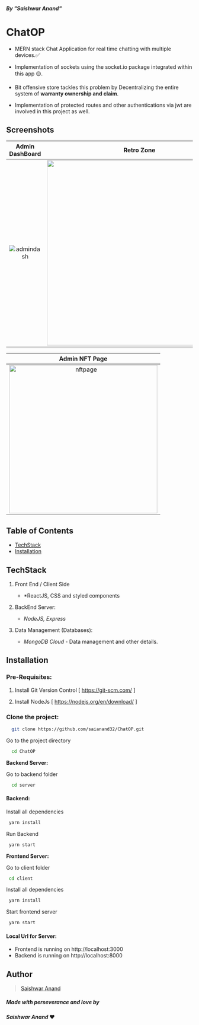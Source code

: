 ##### By "*Saishwar Anand*"

#  ChatOP

* MERN stack Chat Application for real time chatting with multiple devices.✅

* Implementation of sockets using the socket.io package integrated within this app 🟡.

* Bit offensive store tackles this problem by Decentralizing the entire system of **warranty ownership and claim**.

* Implementation of protected routes and other authentications via jwt are involved in this project as well.


## Screenshots 


|      Admin DashBoard        |   Retro Zone   |
| :--------------------: | :---------------------: |
| <img src="https://i.postimg.cc/L502KqPw/1111.png" alt="admindash" border="0" > | <img src="https://i.postimg.cc/q7LfHhVw/3333.png" border="0" width=500> |

|     Admin NFT Page       
| :--------------------: | 
| <img src="https://i.postimg.cc/zfqM7zbg/2222.png" alt="nftpage" border="0" width=400> | 


## Table of Contents
  - [TechStack](#techstack)
  - [Installation](#installation)


## TechStack

1. Front End / Client Side
    - *ReactJS, CSS and styled components

2. BackEnd Server:
   - *NodeJS, Express*

3. Data Management (Databases): 
    - *MongoDB Cloud* - Data management and other details. 
    
    
## Installation


### Pre-Requisites:
1. Install Git Version Control
[ https://git-scm.com/ ]

2. Install NodeJs
[ https://nodejs.org/en/download/ ]







### Clone the project:

```bash
  git clone https://github.com/saianand32/ChatOP.git

```

Go to the project directory

```bash
  cd ChatOP

```

**Backend Server:**

Go to backend folder

```bash
  cd server
```
#### Backend:

Install all dependencies

```bash
 yarn install
```

Run Backend

```bash
 yarn start
```



**Frontend Server:**

Go to client folder

```bash
 cd client
```

Install all dependencies

```bash
 yarn install
```
Start frontend server

```bash
 yarn start
```

#### Local Url for Server:

- Frontend is running on http://localhost:3000 
- Backend is running on http://localhost:8000 





## Author
  > [Saishwar Anand](https://github.com/saianand32)
 
##### Made with perseverance and love by
####  *Saishwar Anand* ❤️
